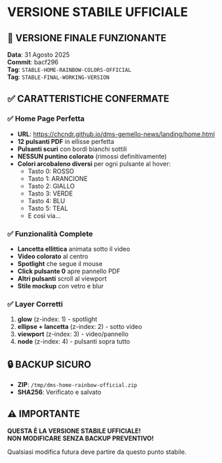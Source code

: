 # VERSIONE STABILE UFFICIALE

## 🎯 **VERSIONE FINALE FUNZIONANTE**

**Data**: 31 Agosto 2025  
**Commit**: bacf296  
**Tag**: `STABLE-HOME-RAINBOW-COLORS-OFFICIAL`  
**Tag**: `STABLE-FINAL-WORKING-VERSION`  

## ✅ **CARATTERISTICHE CONFERMATE**

### ✅ **Home Page Perfetta**
- **URL**: https://chcndr.github.io/dms-gemello-news/landing/home.html
- **12 pulsanti PDF** in ellisse perfetta
- **Pulsanti scuri** con bordi bianchi sottili
- **NESSUN puntino colorato** (rimossi definitivamente)
- **Colori arcobaleno diversi** per ogni pulsante al hover:
  - Tasto 0: ROSSO
  - Tasto 1: ARANCIONE  
  - Tasto 2: GIALLO
  - Tasto 3: VERDE
  - Tasto 4: BLU
  - Tasto 5: TEAL
  - E così via...

### ✅ **Funzionalità Complete**
- **Lancetta ellittica** animata sotto il video
- **Video colorato** al centro
- **Spotlight** che segue il mouse
- **Click pulsante 0** apre pannello PDF
- **Altri pulsanti** scroll al viewport
- **Stile mockup** con vetro e blur

### ✅ **Layer Corretti**
1. **glow** (z-index: 1) - spotlight
2. **ellipse + lancetta** (z-index: 2) - sotto video  
3. **viewport** (z-index: 3) - video/pannello
4. **node** (z-index: 4) - pulsanti sopra tutto

## 🔒 **BACKUP SICURO**
- **ZIP**: `/tmp/dms-home-rainbow-official.zip`
- **SHA256**: Verificato e salvato

## ⚠️ **IMPORTANTE**
**QUESTA È LA VERSIONE STABILE UFFICIALE!**  
**NON MODIFICARE SENZA BACKUP PREVENTIVO!**

Qualsiasi modifica futura deve partire da questo punto stabile.

